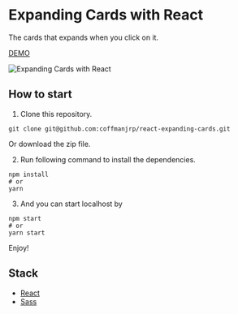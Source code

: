 # Expanding Cards with React

The cards that expands when you click on it.

[DEMO](https://quizzical-kalam-3fc729.netlify.app/)

![Expanding Cards with React](https://res.cloudinary.com/coffmanjrp-dev/image/upload/v1642977721/coffmanjrp.io/ts_expanding_cards_20bb66f198.png)

## How to start

1. Clone this repository.

```
git clone git@github.com:coffmanjrp/react-expanding-cards.git
```

Or download the zip file.

2. Run following command to install the dependencies.

```
npm install
# or
yarn
```

3. And you can start localhost by

```
npm start
# or
yarn start
```

Enjoy!

## Stack

- [React](https://reactjs.org/)
- [Sass](https://sass-lang.com/)
